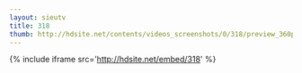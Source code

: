 ```yaml
---
layout: sieutv
title: 318
thumb: http://hdsite.net/contents/videos_screenshots/0/318/preview_360p.mp4.jpg
---
```

{% include iframe src='http://hdsite.net/embed/318' %}
 
